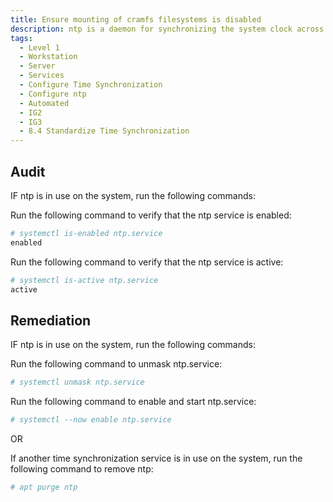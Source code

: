 ```yaml
---
title: Ensure mounting of cramfs filesystems is disabled
description: ntp is a daemon for synchronizing the system clock across the network
tags:
  - Level 1
  - Workstation
  - Server
  - Services
  - Configure Time Synchronization
  - Configure ntp
  - Automated
  - IG2
  - IG3
  - 8.4 Standardize Time Synchronization
---
```



## Audit
IF ntp is in use on the system, run the following commands:

Run the following command to verify that the ntp service is enabled:
```bash
# systemctl is-enabled ntp.service
enabled
```

Run the following command to verify that the ntp service is active:
```bash
# systemctl is-active ntp.service
active
```

## Remediation
IF ntp is in use on the system, run the following commands:

Run the following command to unmask ntp.service:
```bash
# systemctl unmask ntp.service
```

Run the following command to enable and start ntp.service:
```bash
# systemctl --now enable ntp.service
```

OR

If another time synchronization service is in use on the system, run the following command to remove ntp:
```bash
# apt purge ntp
```

